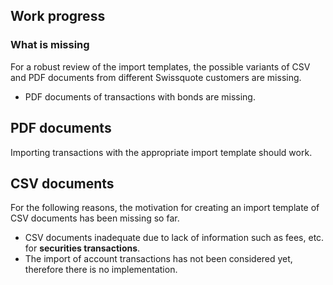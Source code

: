 ## Work progress

### What is missing
For a robust review of the import templates, the possible variants of CSV and PDF documents from different Swissquote customers are missing.
- PDF documents of transactions with bonds are missing.

## PDF documents
Importing transactions with the appropriate import template should work.

## CSV documents
For the following reasons, the motivation for creating an import template of CSV documents has been missing so far.
- CSV documents inadequate due to lack of information such as fees, etc. for **securities transactions**. 
- The import of account transactions has not been considered yet, therefore there is no implementation.
